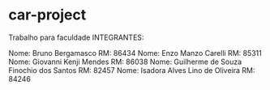 # car-project
Trabalho para faculdade
INTEGRANTES:


Nome: Bruno Bergamasco RM: 86434 
Nome: Enzo Manzo Carelli RM: 85311 
Nome: Giovanni Kenji Mendes RM: 86038 
Nome: Guilherme de Souza Finochio dos Santos RM: 82457 
Nome: Isadora Alves Lino de Oliveira RM: 84246
